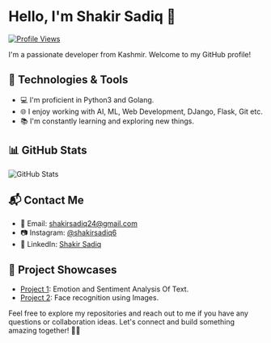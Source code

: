 # Hello, I'm Shakir Sadiq 👋

[![Profile Views](https://komarev.com/ghpvc/?username=shakirsadiq6&color=green&style=for-the-badge&label=PROFILE+VIEWS)](https://github.com/shakirsadiq6)

I'm a passionate developer from Kashmir. Welcome to my GitHub profile! 

## 🔧 Technologies & Tools

- 💻 I'm proficient in Python3 and Golang.
- 🌐 I enjoy working with AI, ML, Web Development, DJango, Flask, Git etc.
- 📚 I'm constantly learning and exploring new things.

## 📊 GitHub Stats

![GitHub Stats](https://github-readme-stats.vercel.app/api?username=shakirsadiq6&show_icons=true&theme=radical)

## 📬 Contact Me

- 📧 Email: [shakirsadiq24@gmail.com](mailto:shakirsadiq24@gmail.com)
- 📷 Instagram: [@shakirsadiq6](https://www.instagram.com/shakirsadiq6)
- 💼 LinkedIn: [Shakir Sadiq](https://www.linkedin.com/in/shakir-sadiq-35720a19b)

## 💼 Project Showcases

- [Project 1](https://github.com/Shakirsadiq6/emotion-classification-sentiment-analysis): Emotion and Sentiment Analysis Of Text.
- [Project 2](https://github.com/Shakirsadiq6/FaceRecognitionAttendanceSystem): Face recognition using Images.

Feel free to explore my repositories and reach out to me if you have any questions or collaboration ideas. Let's connect and build something amazing together! 👯‍♂️

<!---
Shakirsadiq6/Shakirsadiq6 is a ✨ special ✨ repository because its `README.md` (this file) appears on your GitHub profile.
You can click the Preview link to take a look at your changes.
--->
